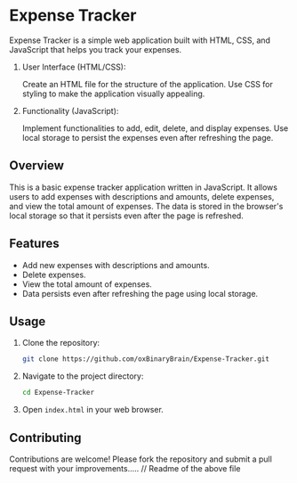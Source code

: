 # Expense Tracker

Expense Tracker is a simple web application built with HTML, CSS, and JavaScript that helps you track your expenses.

1. User Interface (HTML/CSS):

    Create an HTML file for the structure of the application.
    Use CSS for styling to make the application visually appealing.

2. Functionality (JavaScript):

    Implement functionalities to add, edit, delete, and display expenses.
    Use local storage to persist the expenses even after refreshing the page.


## Overview 
This is a basic expense tracker application written in JavaScript. It allows users to add expenses with descriptions and amounts, delete expenses, and view the total amount of expenses. The data is stored in the browser's local storage so that it persists even after the page is refreshed.


   
## Features

- Add new expenses with descriptions and amounts.
- Delete expenses.
- View the total amount of expenses.
- Data persists even after refreshing the page using local storage.

## Usage

1. Clone the repository:
    ```bash
    git clone https://github.com/oxBinaryBrain/Expense-Tracker.git
    ```
2. Navigate to the project directory:
    ```bash
    cd Expense-Tracker
    ```
3. Open `index.html` in your web browser.

## Contributing

Contributions are welcome! Please fork the repository and submit a pull request with your improvements.....
// Readme of the above file




